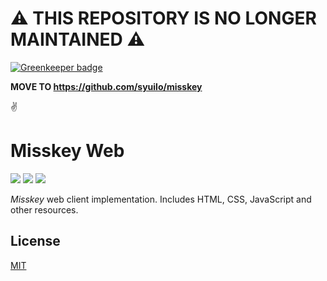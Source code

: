 :warning: THIS REPOSITORY IS NO LONGER MAINTAINED :warning:
===========================================================

[![Greenkeeper badge](https://badges.greenkeeper.io/syuilo/misskey-web.svg)](https://greenkeeper.io/)

**MOVE TO https://github.com/syuilo/misskey**

:v:

Misskey Web
===========

[![][travis-badge]][travis-link]
[![][dependencies-badge]][dependencies-link]
[![][mit-badge]][mit]

*Misskey* web client implementation.
Includes HTML, CSS, JavaScript and other resources.

License
-------
[MIT](LICENSE)

[mit]:                http://opensource.org/licenses/MIT
[mit-badge]:          https://img.shields.io/badge/license-MIT-444444.svg?style=flat-square
[travis-link]:        https://travis-ci.org/syuilo/misskey-web
[travis-badge]:       http://img.shields.io/travis/syuilo/misskey-web.svg?style=flat-square
[dependencies-link]:  https://gemnasium.com/syuilo/misskey-web
[dependencies-badge]: https://img.shields.io/gemnasium/syuilo/misskey-web.svg?style=flat-square
